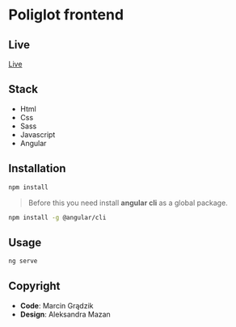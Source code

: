# Poliglot frontend

## Live

[Live](https://poliglot-app.herokuapp.com/home)

## Stack

- Html
- Css
- Sass
- Javascript
- Angular

## Installation

```sh
npm install
```

> Before this you need install **angular cli** as a global package.

```sh
npm install -g @angular/cli
```

## Usage

```sh
ng serve
```

## Copyright

- **Code**: Marcin Grądzik
- **Design**: Aleksandra Mazan